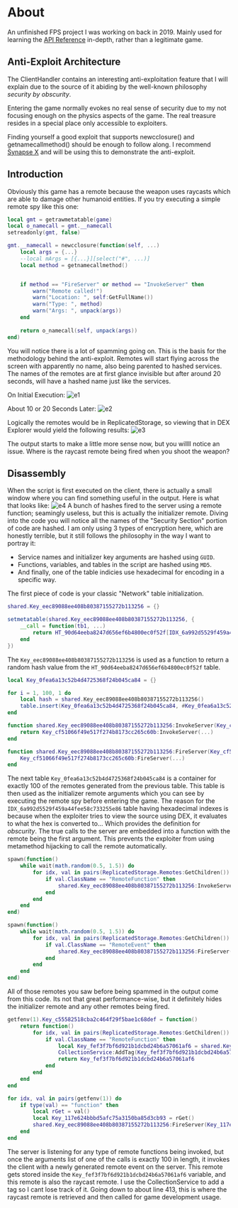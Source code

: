 # About
An unfinished FPS project I was working on back in 2019.
Mainly used for learning the [API Reference](https://developer.roblox.com/en-us/api-reference) in-depth, rather than a legitimate game.

## Anti-Exploit Architecture
The ClientHandler contains an interesting anti-exploitation feature that I will explain
due to the source of it abiding by the well-known philosophy *security by obscurity*.

Entering the game normally evokes no real sense of security due to my not focusing enough on the physics
aspects of the game. The real treasure resides in a special place only accessible to exploiters.

Finding yourself a good exploit that supports newcclosure() and getnamecallmethod() should be enough to follow along. I recommend [Synapse X](https://x.synapse.to/) and will be using this to demonstrate the anti-exploit.

## Introduction
Obviously this game has a remote because the weapon uses raycasts which are able to damage other humanoid entities.
If you try executing a simple remote spy like this one:
```lua
local gmt = getrawmetatable(game)
local o_namecall = gmt.__namecall
setreadonly(gmt, false)

gmt.__namecall = newcclosure(function(self, ...)
    local args = {...}
    --local mArgs = [{...}][select("#", ...)]
	local method = getnamecallmethod()


    if method == "FireServer" or method == "InvokeServer" then
        warn("Remote called!")
        warn("Location: ", self:GetFullName())
		warn("Type: ", method)
		warn("Args: ", unpack(args))
    end
    
    return o_namecall(self, unpack(args))
end)
```
You will notice there is a lot of spamming going on. This is the basis for the methodology behind the anti-exploit.
Remotes will start flying across the screen with apparently no name, also being parented to hashed services.
The names of the remotes are at first glance invisible but after around 20 seconds, will have a hashed
name just like the services.

On Initial Execution:
![e1](https://cdn.discordapp.com/attachments/663664381715808279/751646374671417454/unknown.png)

About 10 or 20 Seconds Later:
![e2](https://cdn.discordapp.com/attachments/663664381715808279/751646536756363315/unknown.png)

Logically the remotes would be in ReplicatedStorage, so viewing that in DEX Explorer would yield
the following results:
![e3](https://cdn.discordapp.com/attachments/663664381715808279/751646941418618890/unknown.png)

The output starts to make a little more sense now, but you willll notice an issue.
Where is the raycast remote being fired when you shoot the weapon?

## Disassembly
When the script is first executed on the client, there is actually a small window where you
can find something useful in the output.
Here is what that looks like:
![e4](https://cdn.discordapp.com/attachments/663664381715808279/751648068624973884/unknown.png)
A bunch of hashes fired to the server using a remote function; seamingly useless, but this is actually
the initializer remote.
Diving into the code you will notice all the names of the "Security Section" portion of code are hashed.
I am only using 3 types of encryption here, which are honestly terrible, but it still follows the
philosophy in the way I want to portray it:
* Service names and initializer key arguments are hashed using `GUID`.
* Functions, variables, and tables in the script are hashed using `MD5`.
* And finally, one of the table indicies use hexadecimal for encoding in a specific way.

The first piece of code is your classic "Network" table initialization.
```lua
shared.Key_eec89088ee408b80387155272b113256 = {}

setmetatable(shared.Key_eec89088ee408b80387155272b113256, {
	__call = function(tb1, ...)
		return HT_90d64eeba8247d656ef6b4800ec0f52f[IDX_6a992d5529f459a44fee58c733255e86[math.random(1, #IDX_6a992d5529f459a44fee58c733255e86)]]
	end
})
```
The `Key_eec89088ee408b80387155272b113256` is used as a function to return a random hash value 
from the `HT_90d64eeba8247d656ef6b4800ec0f52f` table.
```lua
local Key_0fea6a13c52b4d4725368f24b045ca84 = {}

for i = 1, 100, 1 do
	local hash = shared.Key_eec89088ee408b80387155272b113256()
	table.insert(Key_0fea6a13c52b4d4725368f24b045ca84, #Key_0fea6a13c52b4d4725368f24b045ca84+1, hash)
end

function shared.Key_eec89088ee408b80387155272b113256:InvokeServer(Key_cf51066f49e517f274b8173cc265c60b, ...)
	return Key_cf51066f49e517f274b8173cc265c60b:InvokeServer(...)
end

function shared.Key_eec89088ee408b80387155272b113256:FireServer(Key_cf51066f49e517f274b8173cc265c60b, ...)
	Key_cf51066f49e517f274b8173cc265c60b:FireServer(...)
end
```
The next table `Key_0fea6a13c52b4d4725368f24b045ca84` is a container for exactly 100 of the remotes generated from the previous table.
This table is then used as the initializer remote arguments which you can see by executing the
remote spy before entering the game.
The reason for the `IDX_6a992d5529f459a44fee58c733255e86` table having hexadecimal indexes is because
when the exploiter tries to view the source using DEX, it evaluates to what the hex is converted to... Which
provides the definition for *obscurity*.
The true calls to the server are embedded into a function with the remote being the first argument.
This prevents the exploiter from using metamethod hijacking to call the remote automatically.

```lua
spawn(function()
	while wait(math.random(0.5, 1.5)) do
		for idx, val in pairs(ReplicatedStorage.Remotes:GetChildren()) do
			if val.ClassName == "RemoteFunction" then
				shared.Key_eec89088ee408b80387155272b113256:InvokeServer(val)
			end
		end
	end
end)

spawn(function()
	while wait(math.random(0.5, 1.5)) do
		for idx, val in pairs(ReplicatedStorage.Remotes:GetChildren()) do
			if val.ClassName == "RemoteEvent" then
				shared.Key_eec89088ee408b80387155272b113256:FireServer(val)
			end
		end
	end
end)
```

All of those remotes you saw before being spammed in the output come from this code.
Its not that great performance-wise, but it definitely hides the initializer remote
and any other remotes being fired.

```lua
getfenv(1).Key_c55582518cba2c464f29f5bae1c68def = function()
	return function()
		for idx, val in pairs(ReplicatedStorage.Remotes:GetChildren()) do
			if val.ClassName == "RemoteFunction" then
				local Key_fef3f7bf6d921b1dcbd24b6a57061af6 = shared.Key_eec89088ee408b80387155272b113256:InvokeServer(val, unpack(Key_0fea6a13c52b4d4725368f24b045ca84))
				CollectionService:AddTag(Key_fef3f7bf6d921b1dcbd24b6a57061af6, string.upper("fef3f7bf6d921b1dcbd24b6a57061af6")) --> Raycast [RemoteEvent MD5 Hash]
				return Key_fef3f7bf6d921b1dcbd24b6a57061af6
			end
		end
	end
end

for idx, val in pairs(getfenv(1)) do
	if type(val) == "function" then
		local rGet = val()
		local Key_117e624bbbd5afc75a3150ba85d3cb93 = rGet()
		shared.Key_eec89088ee408b80387155272b113256:FireServer(Key_117e624bbbd5afc75a3150ba85d3cb93)
	end
end
```
The server is listening for any type of remote functions being invoked, but once the arguments list
of one of the calls is exactly 100 in length, it invokes the client with a newly generated remote
event on the server.
This remote gets stored inside the `Key_fef3f7bf6d921b1dcbd24b6a57061af6` variable, and this remote
is also the raycast remote.
I use the CollectionService to add a tag so I cant lose track of it.
Going down to about line 413, this is where the raycast remote is retrieved and then called for game
development usage.
